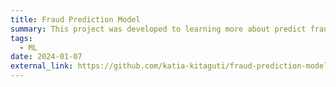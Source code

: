 ```yaml
---
title: Fraud Prediction Model
summary: This project was developed to learning more about predict fraudulent transactions. It includes exploratory data analysis, logistic regressin, random forest, neural networks, over-sampling and hyperparameter tuning.
tags:
  - ML
date: 2024-01-07
external_link: https://github.com/katia-kitaguti/fraud-prediction-model
---
```

